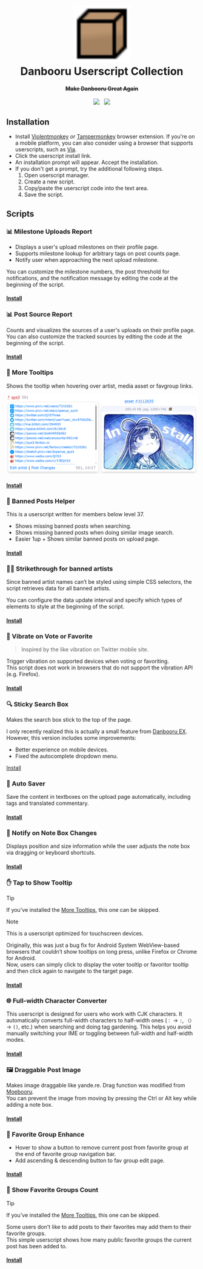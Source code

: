 <h1 align="center">
  <img src="danbooru.svg" alt="Logo" width="150"><br/>
  Danbooru Userscript Collection
</h1>

<h4 align="center"><s>Make Danbooru Great Again</s></h4>

<p align="center">
  <a href="https://danbooru.donmai.us/users/817128"><img src="https://img.shields.io/badge/author-Sibyl-a800aa?style=flat-square"></a>
  &nbsp;
  <img src="https://img.shields.io/badge/scripts-14-brightgreen?style=flat-square">
</p>

## Installation

- Install [Violentmonkey](https://violentmonkey.github.io) _or_ [Tampermonkey](https://tampermonkey.net/) browser extension. If you're on a mobile platform, you can also consider using a browser that supports userscripts, such as [Via](https://viayoo.com).
- Click the userscript install link.
- An installation prompt will appear. Accept the installation.
- If you don't get a prompt, try the additional following steps.
  1. Open userscript manager.
  2. Create a new script.
  3. Copy/paste the userscript code into the text area.
  4. Save the script.

## Scripts

### 📊 Milestone Uploads Report

- Displays a user's upload milestones on their profile page.
- Supports milestone lookup for arbitrary tags on post counts page.
- Notify user when approaching the next upload milestone.

You can customize the milestone numbers, the post threshold for notifications, and the notification message by editing the code at the beginning of the script.

#### [Install](/src/milestone-report.user.js?raw=1)

### 📊 Post Source Report

Counts and visualizes the sources of a user's uploads on their profile page.\
You can also customize the tracked sources by editing the code at the beginning of the script.

#### [Install](/src/source-report.user.js?raw=1)

### :speech_balloon: More Tooltips

Shows the tooltip when hovering over artist, media asset or favgroup links.

![More Tooltips](/screenshots/more-tooltips.png)

#### [Install](/src/more-tooltips.user.js?raw=1)

### 🚫 Banned Posts Helper

This is a userscript written for members below level 37.

- Shows missing banned posts when searching.
- Shows missing banned posts when doing similar image search.
- Easier 1up + Shows similar banned posts on upload page.

#### [Install](/src/banned-posts-helper.user.js?raw=1)

### 👩‍🎨 Strikethrough for banned artists

Since banned artist names can’t be styled using simple CSS selectors, the script retrieves data for all banned artists.

You can configure the data update interval and specify which types of elements to style at the beginning of the script.

#### [Install](/src/strikethrough-banned-artists.user.js?raw=1)

### 📳 Vibrate on Vote or Favorite

> Inspired by the like vibration on Twitter mobile site.

Trigger vibration on supported devices when voting or favoriting.\
This script does not work in browsers that do not support the vibration API (e.g. Firefox).

#### [Install](/src/vote-favorite-vibrate.user.js?raw=1)

### 🔍 Sticky Search Box

Makes the search box stick to the top of the page.

I only recently realized this is actually a small feature from [Danbooru EX](https://danbooru.donmai.us/forum_topics/13167). However, this version includes some improvements:

* Better experience on mobile devices.
* Fixed the autocomplete dropdown menu.

[Install](/src/sticky-search-box.user.js?raw=1)

### 💾 Auto Saver

Save the content in textboxes on the upload page automatically, including tags and translated commentary.

#### [Install](/src/auto-saver.user.js?raw=1)

### 📝 Notify on Note Box Changes

Displays position and size information while the user adjusts the note box via dragging or keyboard shortcuts.

#### [Install](/src/note-box-change-notice.user.js?raw=1)

### ✋ Tap to Show Tooltip

> [!TIP]
> If you've installed the [More Tooltips](#speech_balloon-more-tooltips), this one can be skipped.

> [!NOTE]
> This is a userscript optimized for touchscreen devices.

Originally, this was just a bug fix for Android System WebView-based browsers that couldn’t show tooltips on long press, unlike Firefox or Chrome for Android.\
Now, users can simply click to display the voter tooltip or favoritor tooltip and then click again to navigate to the target page.

#### [Install](/src/tap-to-show-tooltip.user.js?raw=1)

### 🌐 Full-width Character Converter

This userscript is designed for users who work with CJK characters. It automatically converts full-width characters to half-width ones (`：` → `:`, `（）` → `()`, etc.) when searching and doing tag gardening. This helps you avoid manually switching your IME or toggling between full-width and half-width modes.

#### [Install](/src/full-width-char-converter.user.js?raw=1)

### 🖼 Draggable Post Image

Makes image draggable like yande.re. Drag function was modified from [Moebooru](https://github.com/moebooru/moebooru/blob/e7bd4e98411f2b14619f1f2aa32901ec05904c39/app/javascript/src/moebooru.coffee#L10).\
You can prevent the image from moving by pressing the Ctrl or Alt key while adding a note box.

#### [Install](/src/draggable-image.user.js?raw=1)

### 💙 Favorite Group Enhance

- Hover to show a button to remove current post from favorite group at the end of favorite group navigation bar.
- Add ascending & descending button to fav group edit page.

#### [Install](/src/favgroup-enhance.user.js?raw=1)

### 💜 Show Favorite Groups Count

> [!TIP]
> If you've installed the [More Tooltips](#speech_balloon-more-tooltips), this one can be skipped.

Some users don't like to add posts to their favorites may add them to their favorite groups.\
This simple userscript shows how many public favorite groups the current post has been added to.

#### [Install](/src/favgroup-count.user.js?raw=1)
